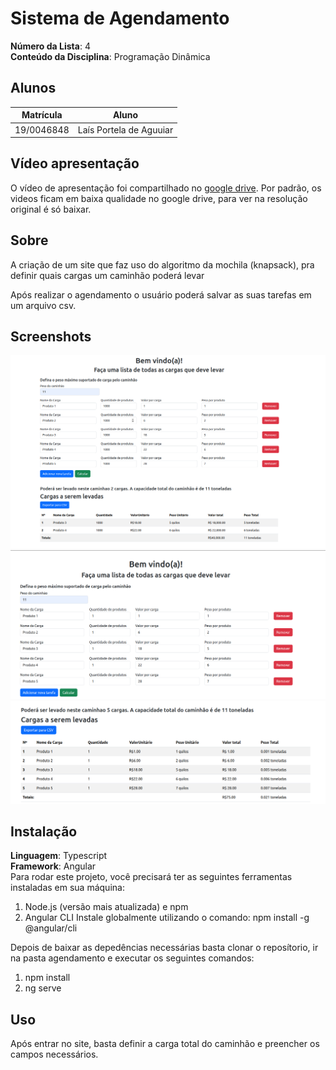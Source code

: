 # Sistema de Agendamento

**Número da Lista**: 4<br>
**Conteúdo da Disciplina**: Programação Dinâmica<br>

## Alunos
|Matrícula | Aluno |
| -- | -- |
| 19/0046848  |  Laís Portela de Aguuiar |

## Vídeo apresentação
O vídeo de apresentação foi compartilhado no [google drive](https://drive.google.com/file/d/1B-LXAhTrkbYKf95jDDkVEFsoXCUCPF7m/view?usp=sharing). Por padrão, os videos ficam em baixa qualidade no google drive, para ver na resolução original é só baixar. 


## Sobre 

A criação de um site que faz uso do algoritmo da mochila (knapsack), pra definir quais cargas um caminhão poderá levar 

Após realizar o agendamento o usuário poderá salvar as suas tarefas em um arquivo csv.

## Screenshots
<img src="imagensCsv/exemplo2.png" alt="" width="600">
<img src="imagensCsv/exemplo1.png" alt="" width="600">
<img src="imagensCsv/exemplo1parte2.png" alt="" width="600">


## Instalação 
**Linguagem**: Typescript<br>
**Framework**: Angular<br>
Para rodar este projeto, você precisará ter as seguintes ferramentas instaladas em sua máquina:
1. Node.js (versão mais atualizada) e npm 
2. Angular CLI
    Instale globalmente utilizando o comando:
        npm install -g @angular/cli

Depois de baixar as depedências necessárias basta clonar o reposítorio, ir na pasta agendamento e executar os seguintes comandos:
1. npm install
2. ng serve

## Uso 
Após entrar no site, basta definir a carga total do caminhão e  preencher os campos necessários.

